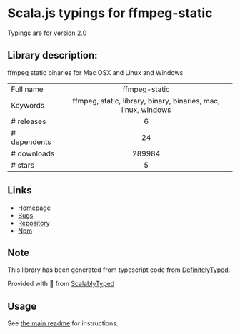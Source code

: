
# Scala.js typings for ffmpeg-static

Typings are for version 2.0

## Library description:
ffmpeg static binaries for Mac OSX and Linux and Windows

|                    |                 |
| ------------------ | :-------------: |
| Full name          | ffmpeg-static |
| Keywords           | ffmpeg, static, library, binary, binaries, mac, linux, windows |
| # releases         | 6 |
| # dependents       | 24 |
| # downloads        | 289984 |
| # stars            | 5 |

## Links
- [Homepage](https://github.com/eugeneware/ffmpeg-static#readme)
- [Bugs](https://github.com/eugeneware/ffmpeg-static/issues)
- [Repository](https://github.com/eugeneware/ffmpeg-static)
- [Npm](https://www.npmjs.com/package/ffmpeg-static)
    


## Note
This library has been generated from typescript code from [DefinitelyTyped](https://definitelytyped.org).

Provided with :purple_heart: from [ScalablyTyped](https://github.com/oyvindberg/ScalablyTyped)

## Usage
See [the main readme](../../readme.md) for instructions.


